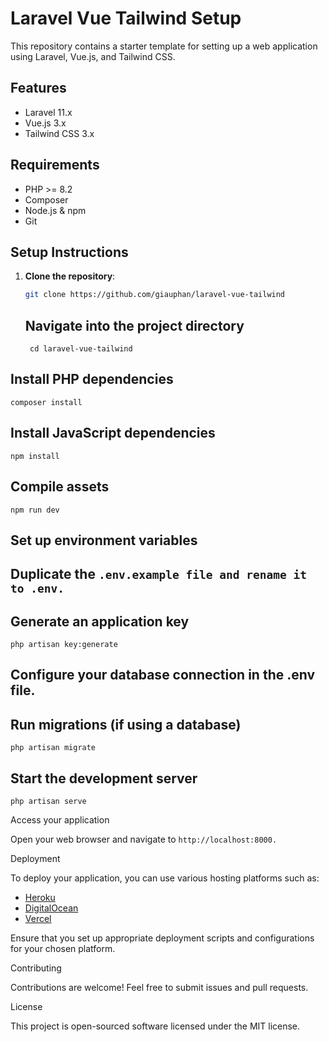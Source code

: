 # Laravel Vue Tailwind Setup

This repository contains a starter template for setting up a web application using Laravel, Vue.js, and Tailwind CSS.

## Features

- Laravel 11.x
- Vue.js 3.x
- Tailwind CSS 3.x

## Requirements

- PHP >= 8.2
- Composer
- Node.js & npm
- Git

## Setup Instructions

1. **Clone the repository**:

   ```bash
   git clone https://github.com/giauphan/laravel-vue-tailwind
   ```
   ## Navigate into the project directory
   ```
    cd laravel-vue-tailwind
   ```
## Install PHP dependencies
```
composer install
```
## Install JavaScript dependencies
```
npm install
```
## Compile assets
```
npm run dev
```
## Set up environment variables

## Duplicate the ``.env.example file and rename it to .env.``

## Generate an application key
```
php artisan key:generate
```
## Configure your database connection in the .env file.

## Run migrations (if using a database)
```
php artisan migrate
```
## Start the development server
```
php artisan serve
```

Access your application

Open your web browser and navigate to ``http://localhost:8000.``

Deployment

To deploy your application, you can use various hosting platforms such as:

- [Heroku](https://www.heroku.com/)
- [DigitalOcean](https://www.digitalocean.com/)
- [Vercel](https://vercel.com/)

Ensure that you set up appropriate deployment scripts and configurations for your chosen platform.

Contributing

Contributions are welcome! Feel free to submit issues and pull requests.

License 

This project is open-sourced software licensed under the MIT license.
